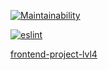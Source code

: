 [![Maintainability](https://api.codeclimate.com/v1/badges/bdd2ad95a2dc30cb5ef0/maintainability)](https://codeclimate.com/github/EgorEf/frontend-project-lvl4/maintainability)

[![eslint](https://github.com/EgorEf/frontend-project-lvl4/actions/workflows/eslint.yml/badge.svg)](https://github.com/EgorEf/frontend-project-lvl4/actions/workflows/eslint.yml)

[frontend-project-lvl4](https://frontend-project-lvl4-production-b4fc.up.railway.app/)
